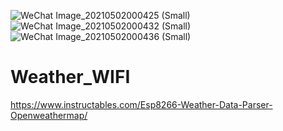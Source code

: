 ![WeChat Image_20210502000425 (Small)](https://user-images.githubusercontent.com/49461855/116784899-11040280-aada-11eb-884c-0e6057df8359.jpg)
![WeChat Image_20210502000432 (Small)](https://user-images.githubusercontent.com/49461855/116784901-119c9900-aada-11eb-8edb-a2508b274d8d.jpg)
![WeChat Image_20210502000436 (Small)](https://user-images.githubusercontent.com/49461855/116784902-12352f80-aada-11eb-93c1-afde87bab7f9.jpg)
# Weather_WIFI
https://www.instructables.com/Esp8266-Weather-Data-Parser-Openweathermap/

